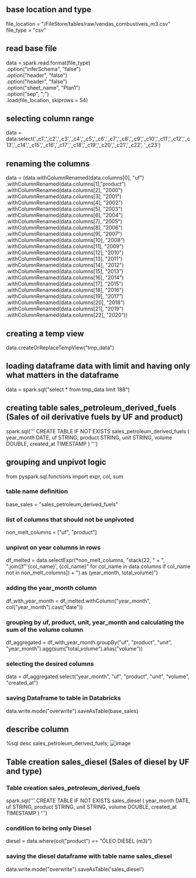 ## base location and type
file_location = "/FileStore/tables/raw/vendas_combustiveis_m3.csv"
file_type = "csv"

## read base file
data = spark.read.format(file_type) \
  .option("inferSchema", "false") \
  .option("header", "false") \
  .option("header", "false") \
  .option("sheet_name", "Plan1") \
  .option("sep", ";") \
  .load(file_location, skiprows = 54)

## selecting column range

data = data.select('_c1','_c2','_c3','_c4','_c5','_c6','_c7','_c8','_c9','_c10','_c11','_c12','_c13','_c14','_c15','_c16','_c17','_c18','_c19','_c20','_c21','_c22', '_c23')

## renaming the columns

data = (data.withColumnRenamed(data.columns[0], "uf")
			.withColumnRenamed(data.columns[1],"product")
			.withColumnRenamed(data.columns[2], "2000")
			.withColumnRenamed(data.columns[3], "2001")
			.withColumnRenamed(data.columns[4], "2002")
			.withColumnRenamed(data.columns[5], "2003")
			.withColumnRenamed(data.columns[6], "2004")
			.withColumnRenamed(data.columns[7], "2005")
			.withColumnRenamed(data.columns[8], "2006")
			.withColumnRenamed(data.columns[9], "2007")
			.withColumnRenamed(data.columns[10], "2008")
			.withColumnRenamed(data.columns[11], "2009")
			.withColumnRenamed(data.columns[12], "2010")
			.withColumnRenamed(data.columns[13], "2011")
			.withColumnRenamed(data.columns[14], "2012")
			.withColumnRenamed(data.columns[15], "2013")
			.withColumnRenamed(data.columns[16], "2014")
			.withColumnRenamed(data.columns[17], "2015")
			.withColumnRenamed(data.columns[18], "2016")
			.withColumnRenamed(data.columns[19], "2017")
			.withColumnRenamed(data.columns[20], "2018")
			.withColumnRenamed(data.columns[21], "2019")
			.withColumnRenamed(data.columns[22], "2020"))

## creating a temp view

data.createOrReplaceTempView("tmp_data")

## loading dataframe data with limit and having only what matters in the dataframe

data = spark.sql("select * from tmp_data limit 188")

## creating table sales_petroleum_derived_fuels (Sales of oil derivative fuels by UF and product)

spark.sql('''
  CREATE TABLE IF NOT EXISTS sales_petroleum_derived_fuels (
    year_month DATE,
    uf STRING,
    product STRING,
    unit STRING,
    volume DOUBLE,
    created_at TIMESTAMP
  )
''')

## grouping and unpivot logic

from pyspark.sql.functions import expr, col, sum

### table name definition
base_sales = "sales_petroleum_derived_fuels"

### list of columns that should not be unpivoted
non_melt_columns = ["uf", "product"]

### unpivot on year columns in rows
df_melted = data.selectExpr(*non_melt_columns, 
                          "stack(22, " + ", ".join([f"'{col_name}', {col_name}" for col_name in data.columns if col_name not in non_melt_columns]) + ") as (year_month, total_volume)")

### adding the year_month column
df_with_year_month = df_melted.withColumn("year_month", col("year_month").cast("date"))

### grouping by uf, product, unit, year_month and calculating the sum of the volume column
df_aggregated = df_with_year_month.groupBy("uf", "product", "unit", "year_month").agg(sum("total_volume").alias("volume"))

### selecting the desired columns
data = df_aggregated.select("year_month", "uf", "product", "unit", "volume", "created_at")

### saving Dataframe to table in Databricks
data.write.mode("overwrite").saveAsTable(base_sales)

## describe column

%sql
desc sales_petroleum_derived_fuels;
![image](https://github.com/msap89/data-engineering-test/assets/152655536/67e11d92-5b17-4ecf-9232-a916a9882075)

## Table creation sales_diesel (Sales of diesel by UF and type)

### Table creation sales_petroleum_derived_fuels

spark.sql('''
  CREATE TABLE IF NOT EXISTS sales_diesel (
    year_month DATE,
    uf STRING,
    product STRING,
    unit STRING,
    volume DOUBLE,
    created_at TIMESTAMP
  )
''')

### condition to bring only Diesel
diesel = data.where(col("product") == "ÓLEO DIESEL (m3)")

### saving the diesel dataframe with table name sales_diesel
data.write.mode("overwrite").saveAsTable('sales_diesel')

